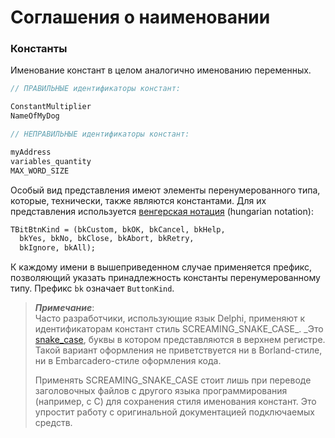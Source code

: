 # Соглашения о наименовании

### Константы

Именование констант в целом аналогично именованию переменных.

```Pascal
// ПРАВИЛЬНЫЕ идентификаторы констант:

ConstantMultiplier
NameOfMyDog
```

```Pascal
// НЕПРАВИЛЬНЫЕ идентификаторы констант:

myAddress
variables_quantity
MAX_WORD_SIZE
```

Особый вид представления имеют элементы перенумерованного типа, которые, технически, также являются константами. Для их представления используется [венгерская нотация](https://ru.wikipedia.org/wiki/Венгерская_нотация) \(hungarian notation\):

```Pascal
TBitBtnKind = (bkCustom, bkOK, bkCancel, bkHelp, 
  bkYes, bkNo, bkClose, bkAbort, bkRetry, 
  bkIgnore, bkAll);
```

К каждому имени в вышеприведенном случае применяется префикс, позволяющий указать принадлежность константы перенумерованному типу. Префикс `bk` означает `ButtonKind`.

> _**Примечание**_:  
> Часто разработчики, использующие язык Delphi, применяют к идентификаторам констант стиль SCREAMING\_SNAKE\_CASE_. _Это [snake\_case](https://ru.wikipedia.org/wiki/Snake_case), буквы в котором представляются в верхнем регистре. Такой вариант оформления не приветствуется ни в Borland-стиле, ни в Embarcadero-стиле оформления кода.
>
> Применять SCREAMING\_SNAKE\_CASE стоит лишь при переводе заголовочных файлов с другого языка программирования \(например, с С\) для сохранения стиля именования констант. Это упростит работу с оригинальной документацией подключаемых средств.



